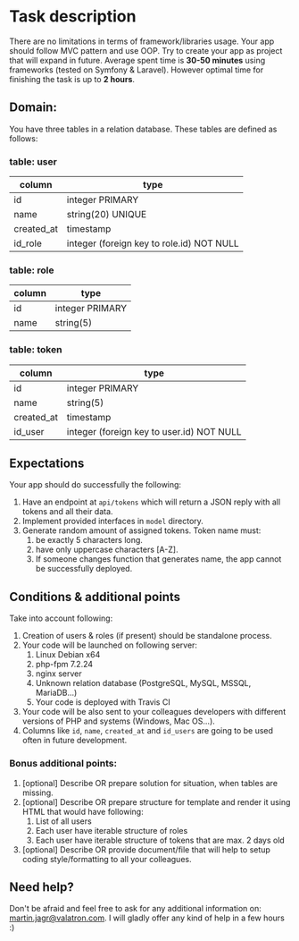 # Task description
There are no limitations in terms of framework/libraries usage.
Your app should follow MVC pattern and use OOP.
Try to create your app as project that will expand in future.
Average spent time is **30-50 minutes** using frameworks (tested on Symfony & Laravel). 
However optimal time for finishing the task is up to **2 hours**.


## Domain: 
You have three tables in a relation database. These tables are defined as follows:

### table: user
| column | type |
| --- | --- |
| id | integer PRIMARY |
| name | string(20) UNIQUE |
| created_at | timestamp |
| id_role | integer (foreign key to role.id) NOT NULL |

### table: role
| column | type |
| --- | --- |
| id | integer PRIMARY |
| name | string(5) |

### table: token
| column | type |
| --- | --- |
| id | integer PRIMARY |
| name | string(5) |
| created_at | timestamp |
| id_user | integer (foreign key to user.id) NOT NULL |


## Expectations
Your app should do successfully the following:
1. Have an endpoint at `api/tokens` which will return a JSON reply with all tokens and all their data.
1. Implement provided interfaces in `model` directory.
1. Generate random amount of assigned tokens. Token name must:
    1. be exactly 5 characters long.
    1. have only uppercase characters [A-Z].
    1. If someone changes function that generates name, the app cannot be successfully deployed.
    
    
## Conditions & additional points
Take into account following:

1. Creation of users & roles (if present) should be standalone process.
1. Your code will be launched on following server:
    1. Linux Debian x64
    1. php-fpm 7.2.24
    1. nginx server
    1. Unknown relation database (PostgreSQL, MySQL, MSSQL, MariaDB...)
    1. Your code is deployed with Travis CI
1. Your code will be also sent to your colleagues developers with different versions of PHP and systems (Windows, Mac OS...).
1. Columns like `id`, `name`, `created_at` and `id_users` are going to be used often in future development.

### Bonus additional points:

1. [optional] Describe OR prepare solution for situation, when tables are missing.
1. [optional] Describe OR prepare structure for template and render it using HTML that would have following:
    1. List of all users
    1. Each user have iterable structure of roles
    1. Each user have iterable structure of tokens that are max. 2 days old
1. [optional] Describe OR provide document/file that will help to setup coding style/formatting to all your colleagues.


## Need help?
Don't be afraid and feel free to ask for any additional information on: martin.jagr@valatron.com. 
I will gladly offer any kind of help in a few hours :)